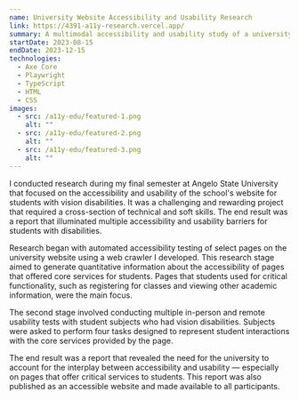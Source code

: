 ```yaml
---
name: University Website Accessibility and Usability Research
link: https://4391-a11y-research.vercel.app/
summary: A multimodal accessibility and usability study of a university website.
startDate: 2023-08-15
endDate: 2023-12-15
technologies: 
  - Axe Core
  - Playwright
  - TypeScript
  - HTML
  - CSS
images:
  - src: /a11y-edu/featured-1.png
    alt: ""
  - src: /a11y-edu/featured-2.png
    alt: ""
  - src: /a11y-edu/featured-3.png
    alt: ""
---
```


I conducted research during my final semester at Angelo State University that focused on the accessibility and usability of the school's website for students with vision disabilities. It was a challenging and rewarding project that required a cross-section of technical and soft skills. The end result was a report that illuminated multiple accessibility and usability barriers for students with disabilities.

Research began with automated accessibility testing of select pages on the university website using a web crawler I developed. This research stage aimed to generate quantitative information about the accessibility of pages that offered core services for students. Pages that students used for critical functionality, such as registering for classes and viewing other academic information, were the main focus.

The second stage involved conducting multiple in-person and remote usability tests with student subjects who had vision disabilities. Subjects were asked to perform four tasks designed to represent student interactions with the core services provided by the page.

The end result was a report that revealed the need for the university to account for the interplay between accessibility and usability — especially on pages that offer critical services to students. This report was also published as an accessible website and made available to all participants.